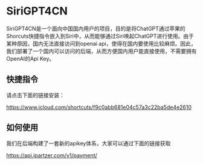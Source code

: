 # SiriGPT4CN

SiriGPT4CN是一个面向中国国内用户的项目，目的是将ChatGPT通过苹果的Shorcuts快捷指令嵌入到Siri中，从而能够通过Siri唤起ChatGPT进行使用。由于某种原因，国内无法直接访问到openai api，使得在国内要使用比较麻烦。因此，我们部署了一个国内可以访问的后端，从而方便国内用户能直接使用，不需要拥有OpenAI的Api Key。

## 快捷指令
请点击下面的链接安装：

https://www.icloud.com/shortcuts/f9c0abb681e04c57a3c22ba5de4e2610

## 如何使用

我们在后端构建了一套新的apikey体系，大家可以通过下面的链接获取

https://api.ipartzer.com/v1/payment/ 


